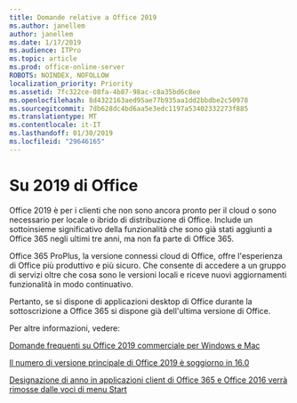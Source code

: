 ```yaml
---
title: Domande relative a Office 2019
ms.author: janellem
author: janellem
ms.date: 1/17/2019
ms.audience: ITPro
ms.topic: article
ms.prod: office-online-server
ROBOTS: NOINDEX, NOFOLLOW
localization_priority: Priority
ms.assetid: 7fc322ce-08fa-4b87-98ac-c8a35bd6c8ee
ms.openlocfilehash: 8d4322163aed95ae77b935aa1dd2bbdbe2c50978
ms.sourcegitcommit: 7db628dc4bd6aa5e3edc1197a53402332273f885
ms.translationtype: MT
ms.contentlocale: it-IT
ms.lasthandoff: 01/30/2019
ms.locfileid: "29646165"
---
```

# <a name="about-office-2019"></a>Su 2019 di Office

Office 2019 è per i clienti che non sono ancora pronto per il cloud o sono necessario per locale o ibrido di distribuzione di Office. Include un sottoinsieme significativo della funzionalità che sono già stati aggiunti a Office 365 negli ultimi tre anni, ma non fa parte di Office 365.
  
Office 365 ProPlus, la versione connessi cloud di Office, offre l'esperienza di Office più produttivo e più sicuro. Che consente di accedere a un gruppo di servizi oltre che cosa sono le versioni locali e riceve nuovi aggiornamenti funzionalità in modo continuativo.
  
Pertanto, se si dispone di applicazioni desktop di Office durante la sottoscrizione a Office 365 si dispone già dell'ultima versione di Office.
  
Per altre informazioni, vedere:
  
[Domande frequenti su Office 2019 commerciale per Windows e Mac](https://support.microsoft.com/help/4133312)
  
[Il numero di versione principale di Office 2019 è soggiorno in 16.0](https://docs.microsoft.com/deployoffice/office2019/overview)
  
[Designazione di anno in applicazioni client di Office 365 e Office 2016 verrà rimosse dalle voci di menu Start](https://support.office.com/article/8fe5e052-76d2-49de-af30-2e84ed3da907?wt.mc_id=Alchemy_ClientDIA)
  

